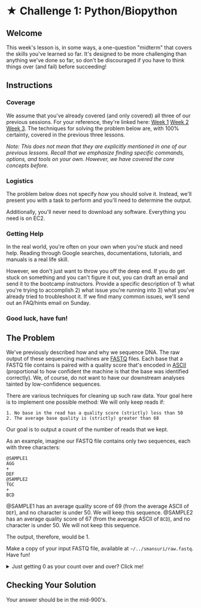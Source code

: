 # ★ Challenge 1: Python/Biopython

## Welcome
This week's lesson is, in some ways, a one-question "midterm" that covers the skills you've learned so far. It's designed to be more challenging than anything we've done so far, so don't be discouraged if you have to think things over (and fail) before succeeding!

## Instructions
### Coverage
We assume that you've already covered (and only covered) all three of our previous sessions. For your reference, they're linked here: [Week 1](/1_Welcome.md) [Week 2](/3_AdvancedTerminal.md) [Week 3](/5_Biopython.md). The techniques for solving the problem below are, with 100% certainty, covered in the previous three lessons. 

*Note: This does not mean that they are explicitly mentioned in one of our previous lessons. Recall that we emphasize finding specific commands, options, and tools on your own. However, we have covered the core concepts before.*

### Logistics
The problem below does not specify *how* you should solve it. Instead, we'll present you with a task to perform and you'll need to determine the output.

Additionally, you'll never need to download any software. Everything you need is on EC2.

### Getting Help
In the real world, you're often on your own when you're stuck and need help. Reading through Google searches, documentations, tutorials, and manuals is a real life skill. 

However, we don't just want to throw you off the deep end. If you do get stuck on something and you can't figure it out, you can draft an email and send it to the bootcamp instructors. Provide a specific description of 1) what you're trying to accomplish 2) what issue you're running into 3) what you've already tried to troubleshoot it. If we find many common issues, we'll send out an FAQ/hints email on Sunday.

### Good luck, have fun!

## The Problem
We've previously described how and why we sequence DNA. The raw output of these sequencing machines are [FASTQ](https://support.illumina.com/bulletins/2016/04/fastq-files-explained.html) files. Each base that a FASTQ file contains is paired with a quality score that's encoded in [ASCII](http://www.asciitable.com/) (proportional to how confident the machine is that the base was identified correctly). We, of course, do not want to have our downstream analyses tainted by low-confidence sequences. 

There are various techniques for cleaning up such raw data. Your goal here is to implement one possible method: We will only keep reads if:
```
1. No base in the read has a quality score (strictly) less than 50
2. The average base quality is (strictly) greater than 68
```

Our goal is to output a count of the number of reads that we kept.

As an example, imagine our FASTQ file contains only two sequences, each with three characters:
```
@SAMPLE1
AGG
+
DEF
@SAMPLE2
TGC
+
BCD
```

@SAMPLE1 has an average quality score of 69 (from the average ASCII of `DEF`), and no character is under 50. We will keep this sequence.
@SAMPLE2 has an average quality score of 67 (from the average ASCII of `BCD`), and no character is under 50. We will not keep this sequence.

The output, therefore, would be 1.

Make a copy of your input FASTQ file, available at `~/../smansuri/raw.fastq`. Have fun!

<details>
  <summary>Just getting 0 as your count over and over? Click me!</summary>
  
  Newline characters have an ASCII value of 10.
</details>

## Checking Your Solution
Your answer should be in the mid-900's. 
